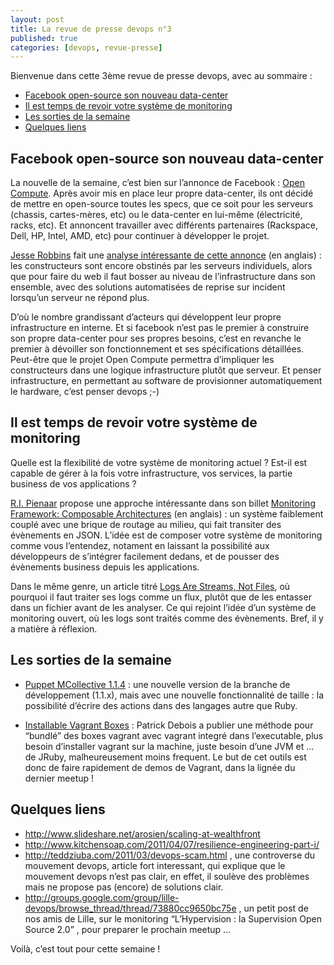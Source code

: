 ```yaml
---
layout: post
title: La revue de presse devops n°3
published: true
categories: [devops, revue-presse]
---
```


Bienvenue dans cette 3ème revue de presse devops, avec au sommaire :

-   [Facebook open-source son nouveau data-center](#fb-open-compute)
-   [Il est temps de revoir votre système de monitoring](#monitoring)
-   [Les sorties de la semaine](#sorties)
-   [Quelques liens](#liens)

Facebook open-source son nouveau data-center
--------------------------------------------

La nouvelle de la semaine, c’est bien sur l’annonce de Facebook : [Open Compute](http://opencompute.org/).
Après avoir mis en place leur propre data-center, ils ont décidé de mettre en open-source toutes les specs, que ce soit pour les serveurs (chassis, cartes-mères, etc) ou le data-center en lui-même (électricité, racks, etc). Et annoncent travailler avec différents partenaires (Rackspace, Dell, HP, Intel, AMD, etc) pour continuer à développer le projet.

[Jesse Robbins](http://twitter.com/jesserobbins) fait une [analyse intéressante de cette annonce](http://radar.oreilly.com/2011/04/facebook-open-compute-ops.html) (en anglais) : les constructeurs sont encore obstinés par les serveurs individuels, alors que pour faire du web il faut bosser au niveau de l’infrastructure dans son ensemble, avec des solutions automatisées de reprise sur incident lorsqu’un serveur ne répond plus.

D’où le nombre grandissant d’acteurs qui développent leur propre infrastructure en interne. Et si facebook n’est pas le premier à construire son propre data-center pour ses propres besoins, c’est en revanche le premier à dévoiller son fonctionnement et ses spécifications détaillées. Peut-être que le projet Open Compute permettra d’impliquer les constructeurs dans une logique infrastructure plutôt que serveur.
Et penser infrastructure, en permettant au software de provisionner automatiquement le hardware, c’est penser devops ;-)

Il est temps de revoir votre système de monitoring
--------------------------------------------------

Quelle est la flexibilité de votre système de monitoring actuel ? Est-il est capable de gérer à la fois votre infrastructure, vos services, la partie business de vos applications ?

[R.I. Pienaar](http://www.devco.net/) propose une approche intéressante dans son billet [Monitoring Framework: Composable Architectures](http://www.devco.net/archives/2011/04/04/monitoring_framework_composable_architectures.php) (en anglais) : un système faiblement couplé avec une brique de routage au milieu, qui fait transiter des évènements en JSON.
L’idée est de composer votre système de monitoring comme vous l’entendez, notament en laissant la possibilité aux développeurs de s’intégrer facilement dedans, et de pousser des évènements business depuis les applications.

Dans le même genre, un article titré [Logs Are Streams, Not Files](http://adam.heroku.com/past/2011/4/1/logs_are_streams_not_files/), où pourquoi il faut traiter ses logs comme un flux, plutôt que de les entasser dans un fichier avant de les analyser. Ce qui rejoint l’idée d’un système de monitoring ouvert, où les logs sont traités comme des évènements.
Bref, il y a matière à réflexion.

Les sorties de la semaine
-------------------------

-   [Puppet MCollective 1.1.4](http://docs.puppetlabs.com/mcollective/releasenotes.html#1_1_4) : une nouvelle version de la branche de développement (1.1.x), mais avec une nouvelle fonctionnalité de taille : la possibilité d’écrire des actions dans des langages autre que Ruby.

<!-- -->

-   [Installable Vagrant Boxes](http://jedi.be/blog/2011/03/31/installable-vagrant-boxes/) : Patrick Debois a publier une méthode pour “bundlé” des boxes vagrant avec vagrant integré dans l’executable, plus besoin d’installer vagrant sur la machine, juste besoin d’une JVM et … de JRuby, malheureusement moins frequent. Le but de cet outils est donc de faire rapidement de demos de Vagrant, dans la lignée du dernier meetup !

Quelques liens
--------------

-   <http://www.slideshare.net/arosien/scaling-at-wealthfront>
-   <http://www.kitchensoap.com/2011/04/07/resilience-engineering-part-i/>
-   <http://teddziuba.com/2011/03/devops-scam.html> , une controverse du mouvement devops, article fort interessant, qui explique que le mouvement devops n’est pas clair, en effet, il soulève des problèmes mais ne propose pas (encore) de solutions clair.
-   <http://groups.google.com/group/lille-devops/browse_thread/thread/73880cc9650bc75e> , un petit post de nos amis de Lille, sur le monitoring “L’Hypervision : la Supervision Open Source 2.0” , pour preparer le prochain meetup …

Voilà, c’est tout pour cette semaine !
